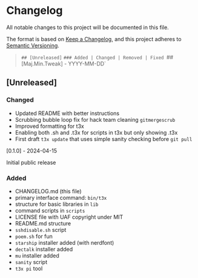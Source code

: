 # Changelog

All notable changes to this project will be documented in this file.

The format is based on [Keep a Changelog](https://keepachangelog.com/en/1.1.0/),
and this project adheres to [Semantic Versioning](https://semver.org/spec/v2.0.0.html).

> `## [Unreleased]`
> `### Added | Changed | Removed | Fixed
> `## [Maj.Min.Tweak] - YYYY-MM-DD`

## [Unreleased]

### Changed
- Updated README with better instructions
- Scrubbing bubble loop fix for hack team cleaning `gitmergescrub`
- Improved formatting for t3x
- Enabling both .sh and .t3x for scripts in t3x but only showing .t3x
- First draft `t3x update` that uses simple sanity checking before `git pull`


[0.1.0] - 2024-04-15

Initial public release 

### Added
- CHANGELOG.md (this file)
- primary interface command: `bin/t3x`
- structure for basic libraries in `lib`
- command scripts in `scripts`
- LICENSE file with UAF copyright under MIT
- README.md structure
- `sshdisable.sh` script
- `poem.sh` for fun
- `starship` installer added (with nerdfont)
- `dectalk` installer added
- `mu` installer added
- `sanity` script
- `t3x pi` tool
